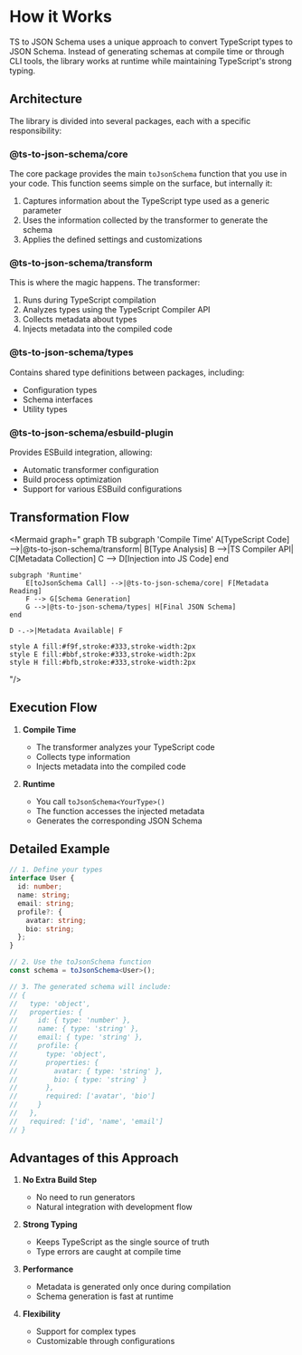 # How it Works

TS to JSON Schema uses a unique approach to convert TypeScript types to JSON Schema. Instead of generating schemas at compile time or through CLI tools, the library works at runtime while maintaining TypeScript's strong typing.

## Architecture

The library is divided into several packages, each with a specific responsibility:

### @ts-to-json-schema/core

The core package provides the main `toJsonSchema` function that you use in your code. This function seems simple on the surface, but internally it:

1. Captures information about the TypeScript type used as a generic parameter
2. Uses the information collected by the transformer to generate the schema
3. Applies the defined settings and customizations

### @ts-to-json-schema/transform

This is where the magic happens. The transformer:

1. Runs during TypeScript compilation
2. Analyzes types using the TypeScript Compiler API
3. Collects metadata about types
4. Injects metadata into the compiled code

### @ts-to-json-schema/types

Contains shared type definitions between packages, including:

- Configuration types
- Schema interfaces
- Utility types

### @ts-to-json-schema/esbuild-plugin

Provides ESBuild integration, allowing:

- Automatic transformer configuration
- Build process optimization
- Support for various ESBuild configurations

## Transformation Flow

<Mermaid graph="
graph TB
    subgraph 'Compile Time'
        A[TypeScript Code] -->|@ts-to-json-schema/transform| B[Type Analysis]
        B -->|TS Compiler API| C[Metadata Collection]
        C --> D[Injection into JS Code]
    end

    subgraph 'Runtime'
        E[toJsonSchema Call] -->|@ts-to-json-schema/core| F[Metadata Reading]
        F --> G[Schema Generation]
        G -->|@ts-to-json-schema/types| H[Final JSON Schema]
    end

    D -.->|Metadata Available| F

    style A fill:#f9f,stroke:#333,stroke-width:2px
    style E fill:#bbf,stroke:#333,stroke-width:2px
    style H fill:#bfb,stroke:#333,stroke-width:2px
"/>

## Execution Flow

1. **Compile Time**
   - The transformer analyzes your TypeScript code
   - Collects type information
   - Injects metadata into the compiled code

2. **Runtime**
   - You call `toJsonSchema<YourType>()`
   - The function accesses the injected metadata
   - Generates the corresponding JSON Schema

## Detailed Example

```typescript
// 1. Define your types
interface User {
  id: number;
  name: string;
  email: string;
  profile?: {
    avatar: string;
    bio: string;
  };
}

// 2. Use the toJsonSchema function
const schema = toJsonSchema<User>();

// 3. The generated schema will include:
// {
//   type: 'object',
//   properties: {
//     id: { type: 'number' },
//     name: { type: 'string' },
//     email: { type: 'string' },
//     profile: {
//       type: 'object',
//       properties: {
//         avatar: { type: 'string' },
//         bio: { type: 'string' }
//       },
//       required: ['avatar', 'bio']
//     }
//   },
//   required: ['id', 'name', 'email']
// }
```

## Advantages of this Approach

1. **No Extra Build Step**
   - No need to run generators
   - Natural integration with development flow

2. **Strong Typing**
   - Keeps TypeScript as the single source of truth
   - Type errors are caught at compile time

3. **Performance**
   - Metadata is generated only once during compilation
   - Schema generation is fast at runtime

4. **Flexibility**
   - Support for complex types
   - Customizable through configurations 